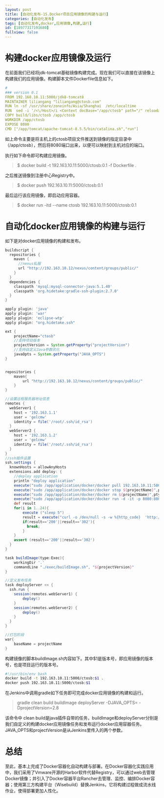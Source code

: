 ```yaml
---
layout: post
title: [自动化发布-15.Docker项目应用镜像的构建与运行]
categories: [自动化发布]
tags: [自动化发布,docker,应用镜像,构建,运行]
id: [18977317191680]
fullview: false
---
```

# 构建docker应用镜像及运行

在前面我们已经将jdk-tomcat基础镜像构建完成。现在我们可以直接在该镜像上构建我们的应用镜像。构建脚本文件Dockerfile信息如下。
```yaml
#
### version 0.1
FROM 192.168.10.11:5000/jdk8-tomcat8
MAINTAINER liliangang "liliangang@ctosb.com"
RUN ln -sf /usr/share/zoneinfo/Asia/Shanghai  /etc/localtime
RUN  sed -i '/<\/Host>/i <Context docBase="/app/ctosb" path="/" reloadable="true"/>' /app/tomcat/apache-tomcat-8.5.5/conf/server.xml
COPY build/libs/ctosb /app/ctosb
WORKDIR /app/ctosb
EXPOSE 8080
CMD ["/app/tomcat/apache-tomcat-8.5.5/bin/catalina.sh","run"]
```

如上命令主要是将主机上的ctosb项目文件推送到镜像的指定目录中（/app/ctosb），然后将8080端口出来，以便可以映射到主机对应的端口。

执行如下命令即可构建应用镜像。
> $ docker build -t 192.163.10.11:5000/ctosb:0.1 -f Dockerfile .

之后推送镜像到注册中心Registry中。
> $ docker push 192.163.10.11:5000/ctosb:0.1

最后运行该应用镜像，即启动应用容器。
> $ docker run -itd --name ctosb 192.163.10.11:5000/ctosb:0.1

# 自动化docker应用镜像的构建与运行

如下是对docker应用镜像的构建和发布。
```gradle
buildscript {
  repositories {
    maven {
      //nexus私服
      url "http://192.163.10.12/nexus/content/groups/public/"
    }
  }
  dependencies {
    classpath 'mysql:mysql-connector-java:5.1.40'
    classpath 'org.hidetake:gradle-ssh-plugin:2.7.0'
  }
}

apply plugin: 'java'
apply plugin: 'war'
apply plugin: 'eclipse-wtp'
apply plugin: "org.hidetake.ssh"

ext {
	projectName="ctosb"
	//支持项目版本
	projectVersion = System.getProperty("projectVersion")
	//支持自定义Java参数优化
	javaOpts = System.getProperty("JAVA_OPTS")
}


repositories {
    maven{
    	url "http://192.163.10.12/nexus/content/groups/public/"
    }
}

//设置远程服务器地址信息
remotes {
  webServer1 {
    host = '192.163.1.1'
    user = 'gelcmw'
    identity = file('/root/.ssh/id_rsa')  
  }
  webServer2 {
    host = '192.163.1.2'
    user = 'gelcmw'
    identity = file('/root/.ssh/id_rsa') 
  }
}
//ssh插件设置
ssh.settings {  
  knownHosts = allowAnyHosts
  extensions.add deploy: { 
	//deploy application
	println "deploy application"
	execute("sudo /app/application/docker/docker pull 192.163.10.11:5000/${projectName}:${projectVersion}",pty:true)
	execute("sudo /app/application/docker/docker stop ${projectName}",pty:true,ignoreError:true)
	execute("sudo /app/application/docker/docker rm ${projectName}",pty:true,ignoreError:true)
	execute("sudo /app/application/docker/docker run -d -it -p 8080:8080 -v /app/application/logs:/app/tomcat/apache-tomcat-8.5.5/logs -e JAVA_OPTS='${javaOpts}' --name ${projectName} 192.163.10.11:5000/${projectName}:${projectVersion}",pty:true)
	def result
	for(i in 1..24){
		execute ("sleep 5")
		result = execute("curl -o /dev/null -s -w %{http_code}  'http://localhost:8080' ",ignoreError: true)
		if(result=='200'||result=='302'){
		  break;
		}
	}
	assert (result=='200'||result=='302')
  }
}

task buildImage(type:Exec){
	workingDir '.'
	commandLine "./exec/buildImage.sh", "${projectVersion}"
}

//定义发布任务
task deployServer << {
  ssh.run {
    session(remotes.webServer1) {
    	deploy()
    }
	session(remotes.webServer2) {
    	deploy()
    }
  }
}

//打包阶段
war{
	baseName = projectName
}
```

构建镜像的脚本buildImage.sh内容如下。其中$1是版本号，即应用镜像的版本号，也是项目运行的版本号。
```bash
#!/usr/bin/env bash
docker build -t 192.163.10.11:5000/ctosb:$1 .
docker push 192.163.10.11:5000/ctosb:$1
```

在Jenkins中调用gradle如下任务即可完成docker应用镜像的构建和运行。
> gradle clean build buildImage deployServer -DJAVA_OPTS= -DprojectVersion=2.8

该命令中 clean build是java插件自带的任务，buildImage和deployServer分别是我们自定义的构建docker应用镜像任务和发布运行docker应用容器任务。JAVA_OPTS和projectVersion是从Jenkins里传入的两个参数。

# 总结

至此，基本上完成了Docker容器化自动构建与部署。在Docker容器化实践应用中，我们采用了Vmware开源的Harbor软件代替Registry，可以通过web去管理Docker镜像；并引入了Docker容器平台Rancher去管理、监控、编排Docker容器；使用第三方构建平台（Wisebuild）替换Jenkins，它将构建过程做成流水线作业，使得部署更加人性化。
